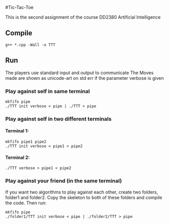 #Tic-Tac-Toe

This is the second assignment of the course DD2380 Artificial Intelligence

## Compile
```
g++ *.cpp -Wall -o TTT
```

## Run
The players use standard input and output to communicate
The Moves made are shown as unicode-art on std err if the parameter verbose is given

### Play against self in same terminal
```
mkfifo pipe
./TTT init verbose < pipe | ./TTT > pipe
```
### Play against self in two different terminals
#### Terminal 1:
```
mkfifo pipe1 pipe2
./TTT init verbose < pipe1 > pipe2
```
#### Terminal 2:
```
./TTT verbose > pipe1 < pipe2
```
### Play against your friend (in the same terminal)

If you want two algorithms to play against each other, create two folders, folder1 and folder2. Copy the skeleton to both of these folders and compile the code. Then run:

```
mkfifo pipe
./folder1/TTT init verbose < pipe | ./folder2/TTT > pipe
```
